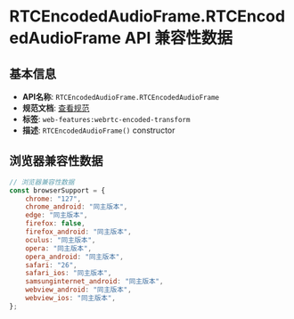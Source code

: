 # RTCEncodedAudioFrame.RTCEncodedAudioFrame API 兼容性数据

## 基本信息

- **API名称**: `RTCEncodedAudioFrame.RTCEncodedAudioFrame`
- **规范文档**: [查看规范](https://w3c.github.io/webrtc-encoded-transform/#dom-rtcencodedaudioframe-constructor)
- **标签**: `web-features:webrtc-encoded-transform`
- **描述**: `RTCEncodedAudioFrame()` constructor

## 浏览器兼容性数据

```javascript
// 浏览器兼容性数据
const browserSupport = {
    chrome: "127",
    chrome_android: "同主版本",
    edge: "同主版本",
    firefox: false,
    firefox_android: "同主版本",
    oculus: "同主版本",
    opera: "同主版本",
    opera_android: "同主版本",
    safari: "26",
    safari_ios: "同主版本",
    samsunginternet_android: "同主版本",
    webview_android: "同主版本",
    webview_ios: "同主版本",
};

```

